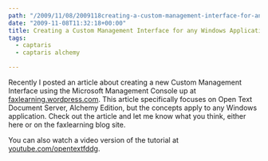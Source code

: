 ```yaml
---
path: "/2009/11/08/2009118creating-a-custom-management-interface-for-any-windows-appli-html/" 
date: "2009-11-08T11:32:18+00:00" 
title: Creating a Custom Management Interface for any Windows Application
tags:
  - captaris
  - captaris alchemy

---
```


  <p>
    Recently I posted an article about creating a new Custom Management Interface using the Microsoft Management Console up at <a class="offsite-link-inline" href="http://faxlearning.wordpress.com/2009/10/28/creating-a-custom-management-interface-for-alchemy-or-any-other-application/" target="_blank">faxlearning.wordpress.com</a>. This article specifically focuses on Open Text Document Server, Alchemy Edition, but the concepts apply to any Windows application. Check out the article and let me know what you think, either here or on the faxlearning blog site.
  </p>
  
  <p>
    You can also watch a video version of the tutorial at <a class="offsite-link-inline broken_link" href="http://youtube.com/opentextfddg" target="_blank">youtube.com/opentextfddg</a>.
  </p></p>
</div>